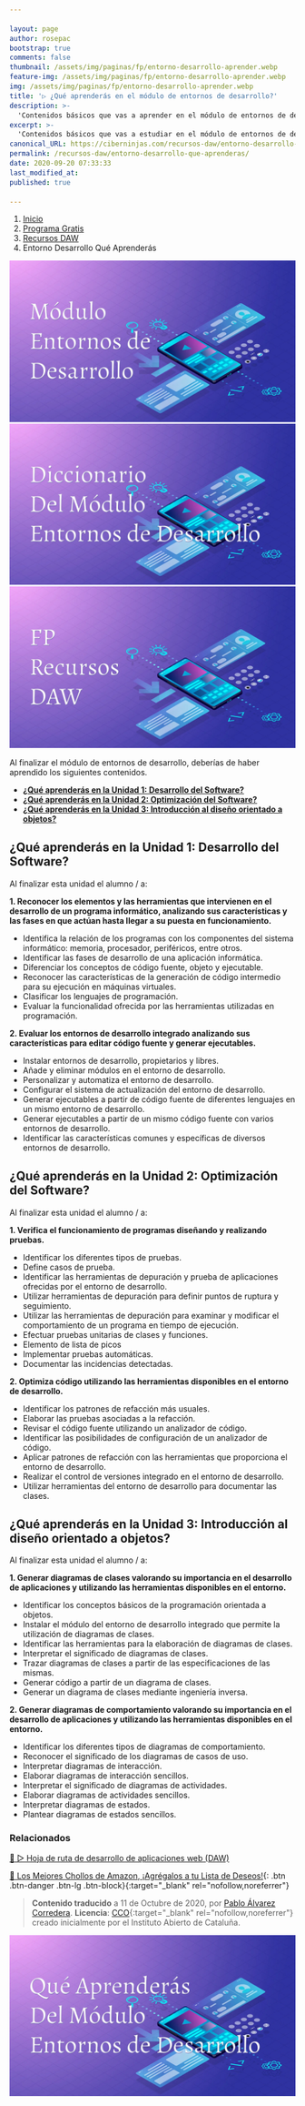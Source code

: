```yaml
---

layout: page
author: rosepac
bootstrap: true
comments: false
thumbnail: /assets/img/paginas/fp/entorno-desarrollo-aprender.webp
feature-img: /assets/img/paginas/fp/entorno-desarrollo-aprender.webp
img: /assets/img/paginas/fp/entorno-desarrollo-aprender.webp
title: '▷ ¿Qué aprenderás en el módulo de entornos de desarrollo?'
description: >-
  'Contenidos básicos que vas a aprender en el módulo de entornos de desarrollo'
excerpt: >-
  'Contenidos básicos que vas a estudiar en el módulo de entornos de desarrollo'
canonical_URL: https://ciberninjas.com/recursos-daw/entorno-desarrollo-que-aprenderas/
permalink: /recursos-daw/entorno-desarrollo-que-aprenderas/
date: 2020-09-20 07:33:33
last_modified_at: 
published: true

---
```


<div class="hidden-sm-down">
<nav aria-label="breadcrumb">
  <ol class="breadcrumb">
    <li class="breadcrumb-item"><a href="/">Inicio</a></li>
    <li class="breadcrumb-item"><a href="/programa-gratis/">Programa Gratis</a></li>
    <li class="breadcrumb-item"><a href="/recursos-daw/">Recursos DAW</a></li>
    <li class="breadcrumb-item active" aria-current="page">Entorno Desarrollo Qué Aprenderás</li>
  </ol>
</nav>
</div>


<div class ="portfolio-grid">
<div class="portfolio-cell">
<a class="portfolio-link" data-keyboard="true" href="/recursos-daw/entorno-desarrollo-que-aprenderas/">
<div class="caption" title="Introducción a Entornos de Desarrollo">
<div class="caption-content">
<i class="fa fa-search-plus fa-3x"></i>
</div>
</div>
<img alt="Breve descripción de en qué consiste el módulo de Entornos de Desarrollo" class="" src="/assets/img/paginas/fp/entorno-desarrollo.webp">
</a>
</div>
<div class="portfolio-cell">
<a class="portfolio-link" data-keyboard="true" href="/recursos-daw/entorno-desarrollo-diccionario/">
<div class="caption" title="Diccionario del módulo entorno de desarrollo">
<div class="caption-content">
<i class="fa fa-search-plus fa-3x"></i>
</div>
</div>
<img alt="Palabras más utilizadas en el módulo de entorno de desarrollo" class="" src="/assets/img/paginas/fp/entorno-desarrollo-diccionario.webp">
</a>
</div>
<div class="portfolio-cell">
<a class="portfolio-link" data-keyboard="true" href="/recursos-daw/">
<div class="caption" title="Hoja de ruta de desarrollo de aplicaciones web (DAW)">
<div class="caption-content">
<i class="fa fa-search-plus fa-3x"></i>
</div>
</div>
<img alt="Hoja de ruta de desarrollo de aplicaciones web (DAW) y recursos para el Ciclo Formativo Superior de Informática y Comunicaciones" class="" src="/assets/img/paginas/fp/portada-daw.webp">
</a>
</div>
</div>

<script type="application/ld+json">
{
 "@context": "https://schema.org",
 "@type": "BreadcrumbList",
 "itemListElement":
 [
  {
   "@type": "ListItem",
   "position": 1,
   "item":
   {
    "@id": "https://ciberninjas.com/programa-gratis/",
    "name": "Programar Gratis"
    }
  },
  {
   "@type": "ListItem",
  "position": 2,
  "item":
   {
     "@id": "https://ciberninjas.com/recursos-daw/",
     "name": "Programar Gratis con Recursos del Ciclo Formativo de Grado Superior de Desarrollo de Aplicaciones Web"
   }
  },
  {
   "@type": "ListItem",
  "position": 2,
  "item":
   {
     "@id": "https://ciberninjas.com/recursos-daw/entorno-desarrollo-que-aprenderas/",
     "name": "Contenidos básicos que vas a estudiar en el módulo de entornos de desarrollo"
   }
  }
 ]
}
</script>

Al finalizar el módulo de entornos de desarrollo, deberías de haber aprendido los siguientes contenidos.

- [**¿Qué aprenderás en la Unidad 1: Desarrollo del Software?**](#qué-aprenderás-en-la-unidad-1-desarrollo-del-software)
- [**¿Qué aprenderás en la Unidad 2: Optimización del Software?**](#qué-aprenderás-en-la-unidad-2-optimización-del-software)
- [**¿Qué aprenderás en la Unidad 3: Introducción al diseño orientado a objetos?**](#qué-aprenderás-en-la-unidad-3-introducción-al-diseño-orientado-a-objetos)

## **¿Qué aprenderás en la Unidad 1: Desarrollo del Software?**

Al finalizar esta unidad el alumno / a:

**1. Reconocer los elementos y las herramientas que intervienen en el desarrollo de un programa informático, analizando sus características y las fases en que actúan hasta llegar a su puesta en funcionamiento.**

- Identifica la relación de los programas con los componentes del sistema informático: memoria, procesador, periféricos, entre otros.
- Identificar las fases de desarrollo de una aplicación informática.
- Diferenciar los conceptos de código fuente, objeto y ejecutable.
- Reconocer las características de la generación de código intermedio para su ejecución en máquinas virtuales.
- Clasificar los lenguajes de programación.
- Evaluar la funcionalidad ofrecida por las herramientas utilizadas en programación.

**2. Evaluar los entornos de desarrollo integrado analizando sus características para editar código fuente y generar ejecutables.**

- Instalar entornos de desarrollo, propietarios y libres.
- Añade y eliminar módulos en el entorno de desarrollo.
- Personalizar y automatiza el entorno de desarrollo.
- Configurar el sistema de actualización del entorno de desarrollo.
- Generar ejecutables a partir de código fuente de diferentes lenguajes en un mismo entorno de desarrollo.
- Generar ejecutables a partir de un mismo código fuente con varios entornos de desarrollo.
- Identificar las características comunes y específicas de diversos entornos de desarrollo.

## **¿Qué aprenderás en la Unidad 2: Optimización del Software?**

Al finalizar esta unidad el alumno / a:

**1. Verifica el funcionamiento de programas diseñando y realizando pruebas.**

- Identificar los diferentes tipos de pruebas.
- Define casos de prueba.
- Identificar las herramientas de depuración y prueba de aplicaciones ofrecidas por el entorno de desarrollo.
- Utilizar herramientas de depuración para definir puntos de ruptura y seguimiento.
- Utilizar las herramientas de depuración para examinar y modificar el comportamiento de un programa en tiempo de ejecución.
- Efectuar pruebas unitarias de clases y funciones.
- Elemento de lista de picos
- Implementar pruebas automáticas.
- Documentar las incidencias detectadas.

**2. Optimiza código utilizando las herramientas disponibles en el entorno de desarrollo.**

- Identificar los patrones de refacción más usuales.
- Elaborar las pruebas asociadas a la refacción.
- Revisar el código fuente utilizando un analizador de código.
- Identificar las posibilidades de configuración de un analizador de código.
- Aplicar patrones de refacción con las herramientas que proporciona el entorno de desarrollo.
- Realizar el control de versiones integrado en el entorno de desarrollo.
- Utilizar herramientas del entorno de desarrollo para documentar las clases.


## **¿Qué aprenderás en la Unidad 3: Introducción al diseño orientado a objetos?**

Al finalizar esta unidad el alumno / a:

**1. Generar diagramas de clases valorando su importancia en el desarrollo de aplicaciones y utilizando las herramientas disponibles en el entorno.**

- Identificar los conceptos básicos de la programación orientada a objetos.
- Instalar el módulo del entorno de desarrollo integrado que permite la utilización de diagramas de clases.
- Identificar las herramientas para la elaboración de diagramas de clases.
- Interpretar el significado de diagramas de clases.
- Trazar diagramas de clases a partir de las especificaciones de las mismas.
- Generar código a partir de un diagrama de clases.
- Generar un diagrama de clases mediante ingeniería inversa.

**2. Generar diagramas de comportamiento valorando su importancia en el desarrollo de aplicaciones y utilizando las herramientas disponibles en el entorno.**

- Identificar los diferentes tipos de diagramas de comportamiento.
- Reconocer el significado de los diagramas de casos de uso.
- Interpretar diagramas de interacción.
- Elaborar diagramas de interacción sencillos.
- Interpretar el significado de diagramas de actividades.
- Elaborar diagramas de actividades sencillos.
- Interpretar diagramas de estados.
- Plantear diagramas de estados sencillos.

### **Relacionados** <!-- omit in toc -->

[🥇 ▷ Hoja de ruta de desarrollo de aplicaciones web (DAW)](recursos-daw/)

[]()

[]()

[]()

[]()

[🛒 Los Mejores Chollos de Amazon, ¡Agrégalos a tu Lista de Deseos!](https://www.amazon.es/shop/cibercursos "Los Mejores Chollos de Amazon, Ofertas Flash, Black Monday y Amazon Prime Day"){: .btn .btn-danger .btn-lg .btn-block}{:target="_blank" rel="nofollow,noreferrer"}

> **Contenido traducido** a 11 de Octubre de 2020, por [Pablo Álvarez Corredera](https://ciberninjas.com/quien-soy/).
> **Licencia**: [CCO](https://creativecommons.org/licenses/by-nc-sa/3.0/es/deed.ca "Licencia CCO"){:target="_blank" rel="nofollow,noreferrer"} creado inicialmente por el Instituto Abierto de Cataluña.

![¿Qué aprenderás en el módulo de entornos de desarrollo?](/assets/img/paginas/fp/entorno-desarrollo-aprender.webp "¿Qué aprenderás en el módulo de entornos de desarrollo?")